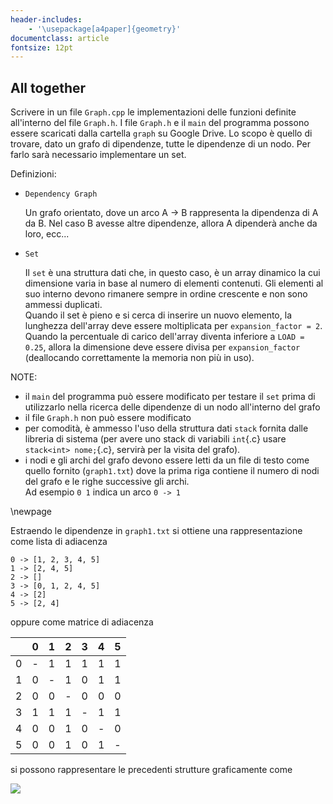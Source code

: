 ```yaml
---
header-includes:
    - '\usepackage[a4paper]{geometry}'
documentclass: article
fontsize: 12pt
---
```


## All together

Scrivere in un file `Graph.cpp` le implementazioni delle funzioni definite all'interno del file `Graph.h`.
I file `Graph.h` e il `main` del programma possono essere scaricati dalla cartella `graph` su Google Drive.
Lo scopo è quello di trovare, dato un grafo di dipendenze, tutte le dipendenze di un nodo. Per farlo sarà necessario implementare un set.

Definizioni:

- `Dependency Graph`

   Un grafo orientato, dove un arco A $\to$ B rappresenta la dipendenza di A da B. Nel caso B avesse altre dipendenze, allora A dipenderà anche da loro, ecc...  

- `Set`

   Il `set` è una struttura dati che, in questo caso, è un array dinamico la cui dimensione varia in base al numero di elementi contenuti. Gli elementi al suo interno devono rimanere sempre in ordine crescente e non sono ammessi duplicati.  
   Quando il set è pieno e si cerca di inserire un nuovo elemento, la lunghezza dell'array deve essere moltiplicata per `expansion_factor = 2`.  
   Quando la percentuale di carico dell'array diventa inferiore a `LOAD = 0.25`, allora la dimensione deve essere divisa per `expansion_factor` (deallocando correttamente la memoria non più in uso).

NOTE:

 - il `main` del programma può essere modificato per testare il `set` prima di utilizzarlo nella ricerca delle dipendenze di un nodo all'interno del grafo
 - il file `Graph.h` non può essere modificato
 - per comodità, è ammesso l'uso della struttura dati `stack` fornita dalle libreria di sistema (per avere uno stack di variabili `int`{.c} usare `stack<int> nome;`{.c}, servirà per la visita del grafo).
 - i nodi e gli archi del grafo devono essere letti da un file di testo come quello fornito (`graph1.txt`) dove la prima riga contiene il numero di nodi del grafo e le righe successive gli archi.  
 Ad esempio `0 1` indica un arco `0 -> 1`

 \newpage

Estraendo le dipendenze in `graph1.txt` si ottiene una rappresentazione come lista di adiacenza

```
0 -> [1, 2, 3, 4, 5]
1 -> [2, 4, 5]
2 -> []
3 -> [0, 1, 2, 4, 5]
4 -> [2]
5 -> [2, 4]
```

oppure come matrice di adiacenza

|   |  0 |  1 |  2 |  3 |  4 |  5 |
|---|----|----|----|----|----|----|
|0  |  - |  1 |  1 |  1 |  1 |  1 |
|1  |  0 |  - |  1 |  0 |  1 |  1 |
|2  |  0 |  0 |  - |  0 |  0 |  0 |
|3  |  1 |  1 |  1 |  - |  1 |  1 |
|4  |  0 |  0 |  1 |  0 |  - |  0 |
|5  |  0 |  0 |  1 |  0 |  1 |  - |

si possono rappresentare le precedenti strutture graficamente come

![](./graph.svg)

